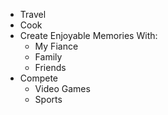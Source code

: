 * Travel
* Cook
* Create Enjoyable Memories With:
  * My Fiance
  * Family
  * Friends
* Compete 
  * Video Games
  * Sports
